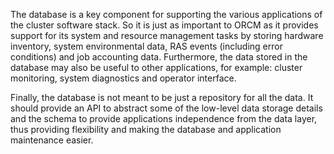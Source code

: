 The database is a key component for supporting the various applications of the cluster software stack.  So it is just as important to ORCM as it provides support for its system and resource management tasks by storing hardware inventory, system environmental data, RAS events (including error conditions) and job accounting data.  Furthermore, the data stored in the database may also be useful to other applications, for example: cluster monitoring, system diagnostics and operator interface.

Finally, the database is not meant to be just a repository for all the data.  It should provide an API to abstract some of the low-level data storage details and the schema to provide applications independence from the data layer, thus providing flexibility and making the database and application maintenance easier.
